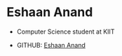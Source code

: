 # Eshaan Anand

- Computer Science student at KIIT

- GITHUB: [Eshaan Anand](https://github.com/eshaananand) 
